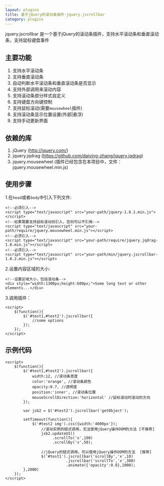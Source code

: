 ```yaml
---
layout: plugins
title: 基于jQuery的滚动条插件-jquery.jscrollbar
category: plugins
---
```


jquery.jscrollbar 是一个基于jQuery的滚动条插件，支持水平滚动条和垂直滚动条，支持鼠标键盘事件

## 主要功能
1. 支持水平滚动条
2. 支持垂直滚动条
3. 自动判断水平滚动条和垂直滚动条是否显示
4. 支持外部调用来滚动内容
5. 支持滚动条部分样式自定义
6. 支持键盘方向键控制
7. 支持鼠标滚动(需要`mousewheel`插件)
8. 支持滚动条显示位置设置(外部|悬浮)
9. 支持手动更新界面

## 依赖的库
1. jQuery (http://jquery.com/)
2. jquery.jqdrag (https://github.com/daiying-zhang/jquery.jqdrag)
3. jquery.mousewheel (插件已经包含在本项目中，文件：jquery.mousewheel.min.js)

## 使用步骤
1.在`head`或者`body`中引入下列文件:

    <!--必须引入-->
    <script type="text/javascript" src="your-path/jquery-1.8.1.min.js"></script>
    <!--如果需要支持鼠标滚动则引入，否则可以不引用-->
    <script type="text/javascript" src="your-path/require/jquery.mousewheel.min.js"></script>
    <!--必须引入-->
    <script type="text/javascript" src="your-path/require/jquery.jqdrag-1.0.min.js"></script>
    <!--必须引入-->
    <script type="text/javascript" src="your-path/min/jquery.jscrollbar-1.0.2.min.js"></script>

2.设置内容区域的大小:

    <!--设置区域大小，包括滚动条-->
    <div style="width:1300px;height:600px;">Some long text or other elements...</div>

3.调用插件：
    
    <script>
        $(function(){
            $('#test1,#test2').jscrollbar({
                //some options
            });
        });
    </script>
    
## 示例代码

    <script>
        $(function(){
            $('#test1,#test2').jscrollbar({
                width:12, //滚动条宽度
                color:'orange', //滚动条颜色
                opacity:0.7, //透明度
                position:'inner', //滚动条位置
                mouseScrollDirection:'horizontal' //鼠标滚动时滚动的方向
            });
    
            var jsb2 = $('#test2').jscrollbar('getObject');
    
            setTimeout(function(){
                $('#test2 img').css({width:'4000px'});
                    //滚动实例的链式调用，无法使用jQuery操作DOM的方法 [不推荐]
                    jsb2.updateUI()
                         .scrollTo('x',100)
                         .scrollBy('x',50);
    
                    //jQuery的链式调用，可以使用jQuery操作DOM的方法  [推荐]
                    $('#test1').jscrollbar('scrollBy','x',10)
                               .jscrollbar('scrollTo','x',300)
                               .animate({'opacity':0.8},1000);
            },2000)
        });
    </script>

